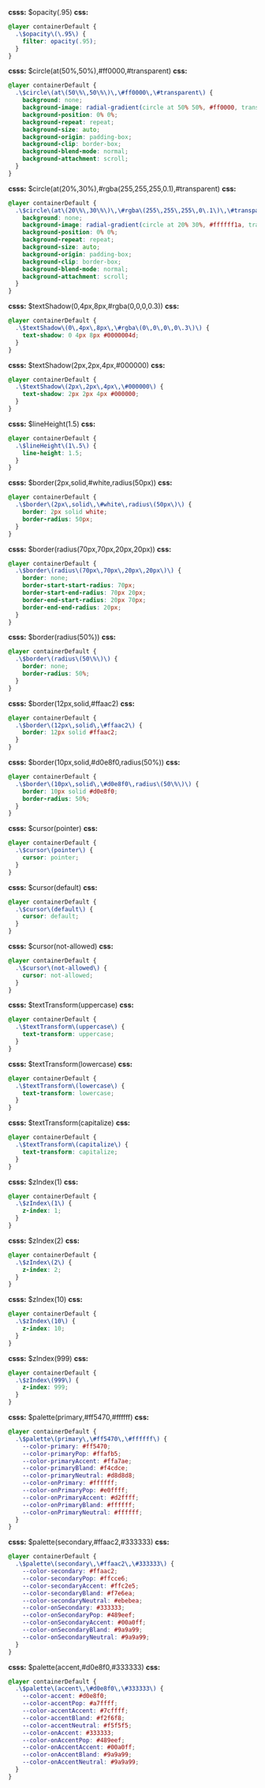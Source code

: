 **csss:** $opacity(.95)
**css:**
```css
@layer containerDefault {
  .\$opacity\(\.95\) {
    filter: opacity(.95);
  }
}
```

**csss:** $circle(at(50%,50%),#ff0000,#transparent)
**css:**
```css
@layer containerDefault {
  .\$circle\(at\(50\%\,50\%\)\,\#ff0000\,\#transparent\) {
    background: none;
    background-image: radial-gradient(circle at 50% 50%, #ff0000, transparent);
    background-position: 0% 0%;
    background-repeat: repeat;
    background-size: auto;
    background-origin: padding-box;
    background-clip: border-box;
    background-blend-mode: normal;
    background-attachment: scroll;
  }
}
```

**csss:** $circle(at(20%,30%),#rgba(255,255,255,0.1),#transparent)
**css:**
```css
@layer containerDefault {
  .\$circle\(at\(20\%\,30\%\)\,\#rgba\(255\,255\,255\,0\.1\)\,\#transparent\) {
    background: none;
    background-image: radial-gradient(circle at 20% 30%, #ffffff1a, transparent);
    background-position: 0% 0%;
    background-repeat: repeat;
    background-size: auto;
    background-origin: padding-box;
    background-clip: border-box;
    background-blend-mode: normal;
    background-attachment: scroll;
  }
}
```

**csss:** $textShadow(0,4px,8px,#rgba(0,0,0,0.3))
**css:**
```css
@layer containerDefault {
  .\$textShadow\(0\,4px\,8px\,\#rgba\(0\,0\,0\,0\.3\)\) {
    text-shadow: 0 4px 8px #0000004d;
  }
}
```

**csss:** $textShadow(2px,2px,4px,#000000)
**css:**
```css
@layer containerDefault {
  .\$textShadow\(2px\,2px\,4px\,\#000000\) {
    text-shadow: 2px 2px 4px #000000;
  }
}
```

**csss:** $lineHeight(1.5)
**css:**
```css
@layer containerDefault {
  .\$lineHeight\(1\.5\) {
    line-height: 1.5;
  }
}
```

**csss:** $border(2px,solid,#white,radius(50px))
**css:**
```css
@layer containerDefault {
  .\$border\(2px\,solid\,\#white\,radius\(50px\)\) {
    border: 2px solid white;
    border-radius: 50px;
  }
}
```

**csss:** $border(radius(70px,70px,20px,20px))
**css:**
```css
@layer containerDefault {
  .\$border\(radius\(70px\,70px\,20px\,20px\)\) {
    border: none;
    border-start-start-radius: 70px;
    border-start-end-radius: 70px 20px;
    border-end-start-radius: 20px 70px;
    border-end-end-radius: 20px;
  }
}
```

**csss:** $border(radius(50%))
**css:**
```css
@layer containerDefault {
  .\$border\(radius\(50\%\)\) {
    border: none;
    border-radius: 50%;
  }
}
```

**csss:** $border(12px,solid,#ffaac2)
**css:**
```css
@layer containerDefault {
  .\$border\(12px\,solid\,\#ffaac2\) {
    border: 12px solid #ffaac2;
  }
}
```

**csss:** $border(10px,solid,#d0e8f0,radius(50%))
**css:**
```css
@layer containerDefault {
  .\$border\(10px\,solid\,\#d0e8f0\,radius\(50\%\)\) {
    border: 10px solid #d0e8f0;
    border-radius: 50%;
  }
}
```

**csss:** $cursor(pointer)
**css:**
```css
@layer containerDefault {
  .\$cursor\(pointer\) {
    cursor: pointer;
  }
}
```

**csss:** $cursor(default)
**css:**
```css
@layer containerDefault {
  .\$cursor\(default\) {
    cursor: default;
  }
}
```

**csss:** $cursor(not-allowed)
**css:**
```css
@layer containerDefault {
  .\$cursor\(not-allowed\) {
    cursor: not-allowed;
  }
}
```

**csss:** $textTransform(uppercase)
**css:**
```css
@layer containerDefault {
  .\$textTransform\(uppercase\) {
    text-transform: uppercase;
  }
}
```

**csss:** $textTransform(lowercase)
**css:**
```css
@layer containerDefault {
  .\$textTransform\(lowercase\) {
    text-transform: lowercase;
  }
}
```

**csss:** $textTransform(capitalize)
**css:**
```css
@layer containerDefault {
  .\$textTransform\(capitalize\) {
    text-transform: capitalize;
  }
}
```

**csss:** $zIndex(1)
**css:**
```css
@layer containerDefault {
  .\$zIndex\(1\) {
    z-index: 1;
  }
}
```

**csss:** $zIndex(2)
**css:**
```css
@layer containerDefault {
  .\$zIndex\(2\) {
    z-index: 2;
  }
}
```

**csss:** $zIndex(10)
**css:**
```css
@layer containerDefault {
  .\$zIndex\(10\) {
    z-index: 10;
  }
}
```

**csss:** $zIndex(999)
**css:**
```css
@layer containerDefault {
  .\$zIndex\(999\) {
    z-index: 999;
  }
}
```

**csss:** $palette(primary,#ff5470,#ffffff)
**css:**
```css
@layer containerDefault {
  .\$palette\(primary\,\#ff5470\,\#ffffff\) {
    --color-primary: #ff5470;
    --color-primaryPop: #ffafb5;
    --color-primaryAccent: #ffa7ae;
    --color-primaryBland: #f4cdce;
    --color-primaryNeutral: #d8d8d8;
    --color-onPrimary: #ffffff;
    --color-onPrimaryPop: #e0ffff;
    --color-onPrimaryAccent: #d2ffff;
    --color-onPrimaryBland: #ffffff;
    --color-onPrimaryNeutral: #ffffff;
  }
}
```

**csss:** $palette(secondary,#ffaac2,#333333)
**css:**
```css
@layer containerDefault {
  .\$palette\(secondary\,\#ffaac2\,\#333333\) {
    --color-secondary: #ffaac2;
    --color-secondaryPop: #ffcce6;
    --color-secondaryAccent: #ffc2e5;
    --color-secondaryBland: #f7e6ea;
    --color-secondaryNeutral: #ebebea;
    --color-onSecondary: #333333;
    --color-onSecondaryPop: #489eef;
    --color-onSecondaryAccent: #00a0ff;
    --color-onSecondaryBland: #9a9a99;
    --color-onSecondaryNeutral: #9a9a99;
  }
}
```

**csss:** $palette(accent,#d0e8f0,#333333)
**css:**
```css
@layer containerDefault {
  .\$palette\(accent\,\#d0e8f0\,\#333333\) {
    --color-accent: #d0e8f0;
    --color-accentPop: #a7ffff;
    --color-accentAccent: #7cffff;
    --color-accentBland: #f2f6f8;
    --color-accentNeutral: #f5f5f5;
    --color-onAccent: #333333;
    --color-onAccentPop: #489eef;
    --color-onAccentAccent: #00a0ff;
    --color-onAccentBland: #9a9a99;
    --color-onAccentNeutral: #9a9a99;
  }
}
```

